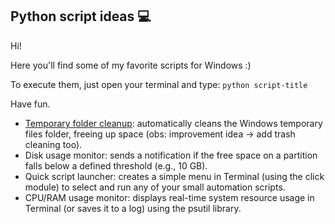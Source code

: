 ## Python script ideas 💻 

Hi!

Here you'll find some of my favorite scripts for Windows :)

To execute them, just open your terminal and type:
`python script-title`

Have fun.

- [Temporary folder cleanup](/tempFolderCleanup.py): automatically cleans the Windows temporary files folder, freeing up space (obs: improvement idea -> add trash cleaning too).
- Disk usage monitor: sends a notification if the free space on a partition falls below a defined threshold (e.g., 10 GB).
- Quick script launcher: creates a simple menu in Terminal (using the click module) to select and run any of your small automation scripts.
- CPU/RAM usage monitor: displays real-time system resource usage in Terminal (or saves it to a log) using the psutil library.